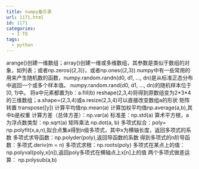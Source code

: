 ```yaml
---
title: numpy备忘录
url: 1171.html
id: 1171
categories:
  - I·TQ
tags:
  - python
---
```


arange()创建一维数组；array()创建一维或多维数组，其参数是类似于数组的对象，如列表；或者np.zeros((2,3))，或者np.ones((2,3)) numpy中有一些常用的用来产生随机数的函数，numpy.random.randn(d0, d1, …, dn)是从标准正态分布中返回一个或多个样本值。 numpy.random.rand(d0, d1, …, dn)的随机样本位于\[0, 1)中。 将a中元素都置为b：a.fill(b) reshape(2,3,4)将得到原数组变为2\*3\*4的三维数组；a.shape=(2,3,4)或a.resize(2,3,4)可以直接改变数组a的形状 矩阵转置 transpose(\[y\]) 计算平均值np.mean(a) 计算加权平均值np.average(a,b),其中b是权重 计算方差（总体方差）：np.var(a) 标准差：np.std(a) 算术平方根，a为浮点数类型：np.sqrt(a) 矩阵乘法 np.dot(a, b) 多项式拟合：poly= np.polyfit(x,a,n),拟合点集a得到n级多项式，其中x为横轴长度，返回多项式的系数 多项式求导函数：np.polyder(poly),返回导函数的系数 得到多项式的n阶导函数：多项式.deriv(m = n) 多项式求根：np.roots(poly) 多项式在某点上的值：np.polyval(poly,x\[n\]),返回poly多项式在横轴点上x\[n\]上的值 两个多项式做差运算： np.polysub(a,b)